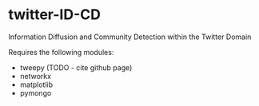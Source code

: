 twitter-ID-CD
=============

Information Diffusion and Community Detection within the Twitter
Domain

Requires the following modules:
 - tweepy (TODO - cite github page)
 - networkx
 - matplotlib
 - pymongo
